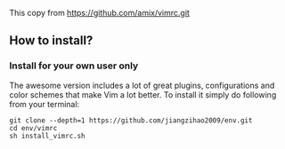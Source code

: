 This copy from https://github.com/amix/vimrc.git

## How to install?
### Install for your own user only
The awesome version includes a lot of great plugins, configurations and color schemes that make Vim a lot better. To install it simply do following from your terminal:

    git clone --depth=1 https://github.com/jiangzihao2009/env.git
    cd env/vimrc
    sh install_vimrc.sh

